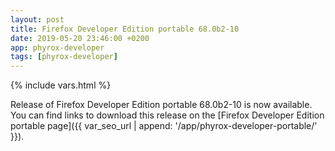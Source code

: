 ```yaml
---
layout: post
title: Firefox Developer Edition portable 68.0b2-10
date: 2019-05-20 23:46:00 +0200
app: phyrox-developer
tags: [phyrox-developer]
---
```

{% include vars.html %}

Release of Firefox Developer Edition portable 68.0b2-10 is now available.<br />
You can find links to download this release on the [Firefox Developer Edition portable page]({{ var_seo_url | append: '/app/phyrox-developer-portable/' }}).